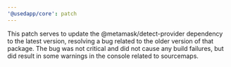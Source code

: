 ```yaml
---
'@usedapp/core': patch
---
```


This patch serves to update the @metamask/detect-provider dependency to the latest version, resolving a bug related to the older version of that package. The bug was not critical and did not cause any build failures, but did result in some warnings in the console related to sourcemaps.
